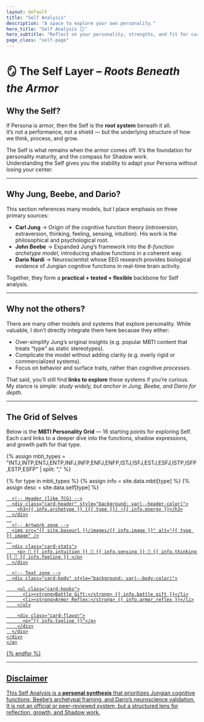 ```yaml
---
layout: default
title: "Self Analysis"
description: "A space to explore your own personality."
hero_title: "Self Analysis 🪞"
hero_subtitle: "Reflect on your personality, strengths, and fit for career path."
page_class: "self-page"
---
```


# 🪞 The Self Layer – *Roots Beneath the Armor*

## Why the Self?
If Persona is armor, then the Self is the **root system** beneath it all.  
It’s not a performance, not a shield — but the underlying structure of how we think, process, and grow.  

The Self is what remains when the armor comes off. It’s the foundation for personality maturity, and the compass for Shadow work.  
Understanding the Self gives you the stability to adapt your Persona without losing your center.

---

## Why Jung, Beebe, and Dario?
This section references many models, but I place emphasis on three primary sources:  

- **Carl Jung** → Origin of the cognitive function theory (introversion, extraversion, thinking, feeling, sensing, intuition). His work is the philosophical and psychological root.  
- **John Beebe** → Expanded Jung’s framework into the *8-function archetype model*, introducing shadow functions in a coherent way.  
- **Dario Nardi** → Neuroscientist whose EEG research provides biological evidence of Jungian cognitive functions in real-time brain activity.  

Together, they form a **practical + tested + flexible** backbone for Self analysis.

---

## Why not the others?
There are many other models and systems that explore personality. While valuable, I don’t directly integrate them here because they either:  
- Over-simplify Jung’s original insights (e.g. popular MBTI content that treats “type” as static stereotypes).  
- Complicate the model without adding clarity (e.g. overly rigid or commercialized systems).  
- Focus on behavior and surface traits, rather than cognitive *processes*.  

That said, you’ll still find **links to explore** these systems if you’re curious. My stance is simple: *study widely, but anchor in Jung, Beebe, and Dario for depth*.  

---

## The Grid of Selves
Below is the **MBTI Personality Grid** — 16 starting points for exploring Self.  
Each card links to a deeper dive into the functions, shadow expressions, and growth path for that type.  

<div class="grid">
  {% assign mbti_types = "INTJ,INTP,ENTJ,ENTP,INFJ,INFP,ENFJ,ENFP,ISTJ,ISFJ,ESTJ,ESFJ,ISTP,ISFP,ESTP,ESFP" | split: "," %}

  {% for type in mbti_types %}
    {% assign info = site.data.mbti[type] %}
    {% assign desc = site.data.self[type] %}
    <a href="{{ site.baseurl }}/self/{{ type | downcase }}.html" class="card-link">
    <div class="card" style="--header-color: {{ desc.header_color }}; --body-color: {{ desc.body_color }}">
  
      
      <!-- Header (like TCG) -->
      <div class="card-header" style="background: var(--header-color)">
        <h3>{{ info.archetype }} ({{ type }}) ⚡{{ info.energy }}</h3>
      </div>
      
      <!-- Artwork zone -->
      <img src="{{ site.baseurl }}/images/{{ info.image }}" alt="{{ type }} image" />
      
      <div class="card-stats">
        <p> 🔮 {{ info.intuition }} 👣 {{ info.sensing }} 🧠 {{ info.thinking }} 💖 {{ info.feeling }} </p>
      </div>

      <!-- Text zone -->
      <div class="card-body" style="background: var(--body-color)">

        <ul class="card-hooks">
          <li><strong>Battle Gift:</strong> {{ info.battle_gift }}</li>
          <li><strong>Armor Reflex:</strong> {{ info.armor_reflex }}</li>
        </ul>

        <div class="card-flavor">
          <p>“{{ info.tagline }}”</p>
        </div>
      </div>
    </div>
    </a>
  {% endfor %}
</div>


---

## Disclaimer
This Self Analysis is a **personal synthesis** that prioritizes Jungian cognitive functions, Beebe’s archetypal framing, and Dario’s neuroscience validation.  
It is not an official or peer-reviewed system, but a structured lens for reflection, growth, and Shadow work.
